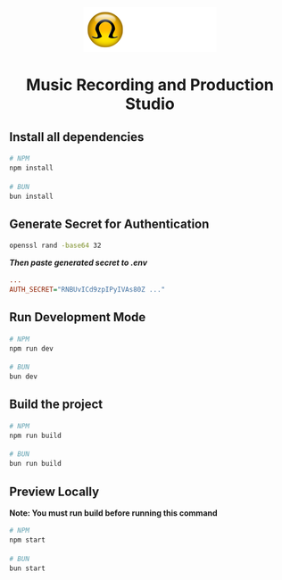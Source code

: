 <div align="center">
  <img src="./public/images/omega-records-logo.png" alt="Omega Records Logo" />
</div>

<h1 align="center">Music Recording and Production Studio</h1>

## Install all dependencies

```bash
# NPM
npm install

# BUN
bun install
```

## Generate Secret for Authentication

```bash
openssl rand -base64 32
```

***Then paste generated secret to .env***

```ini
...
AUTH_SECRET="RNBUvICd9zpIPyIVAs80Z ..."
```

## Run Development Mode

```bash
# NPM
npm run dev

# BUN
bun dev
```

## Build the project

```bash
# NPM
npm run build

# BUN
bun run build
```

## Preview Locally

**Note: You must run build before running this command**

```bash
# NPM
npm start

# BUN
bun start
```